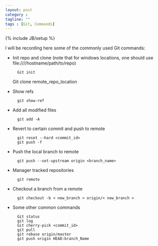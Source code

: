 ```yaml
---
layout: post
category : 
tagline: ""
tags : [Git, Commands]
---
```

{% include JB/setup %}

I will be recording  here some of the commonly used Git commands:

* Init repo and clone (note that for windows locations, one should use file:////hostname/path/to/repo)

        Git init
	Git clone remote_repo_location

* Show refs

        git show-ref
	
* Add all modified files

        git add -A

* Revert to certain commit and push to remote

        git reset --hard <commit_id>
        git push -f
        
* Push the local branch to remote

        git push --set-upstream origin <branch_name>

* Manager tracked repositories

        git remote
   
* Checkout a branch from a remote

        git checkout -b < new_branch > origin/< new_branch >
	
* Some other common commands

        Git status
        git log
        Git cherry-pick <commit_id>
        git pull
        git rebase origin/master
        git push origin HEAD:branch_Name
  

